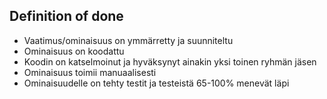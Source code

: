 <h2>Definition of done</h2>

- Vaatimus/ominaisuus on ymmärretty ja suunniteltu
- Ominaisuus on koodattu
- Koodin on katselmoinut ja hyväksynyt ainakin yksi toinen ryhmän jäsen
- Ominaisuus toimii manuaalisesti
- Ominaisuudelle on tehty testit ja testeistä 65-100% menevät läpi
